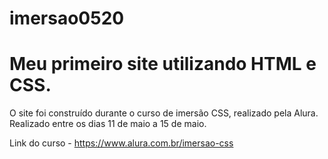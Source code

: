 # imersao0520
# Meu primeiro site utilizando HTML e CSS.
O site foi construído durante o curso de imersão CSS, realizado pela Alura.
Realizado entre os dias 11 de maio a 15 de maio.

Link do curso - https://www.alura.com.br/imersao-css
